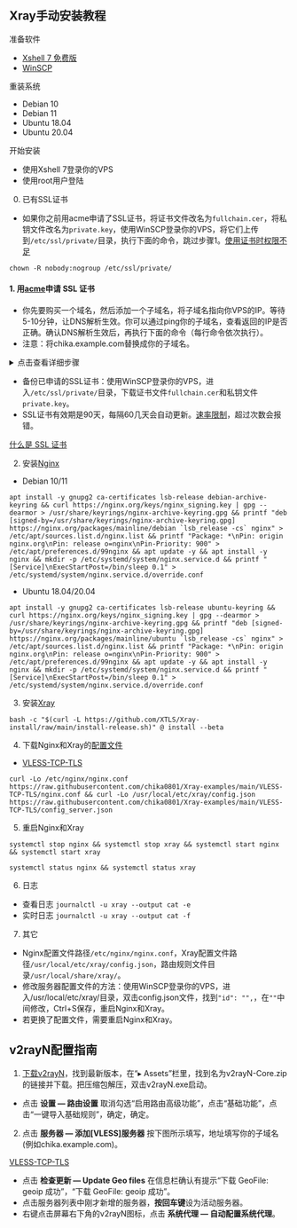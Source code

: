 ## Xray手动安装教程

准备软件

- [Xshell 7 免费版](https://www.xshell.com/zh/free-for-home-school)
- [WinSCP](https://winscp.net/eng/docs/lang:chs)

重装系统

- Debian 10
- Debian 11
- Ubuntu 18.04
- Ubuntu 20.04

开始安装

- 使用Xshell 7登录你的VPS
- 使用root用户登陆

0. 已有SSL证书

- 如果你之前用acme申请了SSL证书，将证书文件改名为`fullchain.cer`，将私钥文件改名为`private.key`，使用WinSCP登录你的VPS，将它们上传到`/etc/ssl/private/`目录，执行下面的命令，跳过步骤1。[使用证书时权限不足](https://github.com/v2fly/fhs-install-v2ray/wiki/Insufficient-permissions-when-using-certificates-zh-Hans-CN)

```
chown -R nobody:nogroup /etc/ssl/private/
```

#### 1. 用[acme](https://github.com/acmesh-official/acme.sh)申请 SSL 证书

- 你先要购买一个域名，然后添加一个子域名，将子域名指向你VPS的IP。等待5-10分钟，让DNS解析生效。你可以通过ping你的子域名，查看返回的IP是否正确。确认DNS解析生效后，再执行下面的命令（每行命令依次执行）。
- 注意：将chika.example.com替换成你的子域名。

<details><summary>点击查看详细步骤</summary> 

```
apt install -y socat
```

```
curl https://get.acme.sh | sh
```

```
alias acme.sh=~/.acme.sh/acme.sh
```

```
acme.sh --upgrade --auto-upgrade
```

```
acme.sh --set-default-ca --server letsencrypt
```

```
acme.sh --issue -d chika.example.com --standalone --keylength ec-256
```

```
acme.sh --install-cert -d chika.example.com --ecc \
```

```
--fullchain-file /etc/ssl/private/fullchain.cer \
```

```
--key-file /etc/ssl/private/private.key
```

```
chown -R nobody:nogroup /etc/ssl/private/
```

</details>

- 备份已申请的SSL证书：使用WinSCP登录你的VPS，进入`/etc/ssl/private/`目录，下载证书文件`fullchain.cer`和私钥文件`private.key`。
- SSL证书有效期是90天，每隔60几天会自动更新。[速率限制](https://letsencrypt.org/zh-cn/docs/rate-limits/)，超过次数会报错。

[什么是 SSL 证书](https://www.kaspersky.com.cn/resource-center/definitions/what-is-a-ssl-certificate)

2. 安装[Nginx](http://nginx.org/en/linux_packages.html)

- Debian 10/11

```
apt install -y gnupg2 ca-certificates lsb-release debian-archive-keyring && curl https://nginx.org/keys/nginx_signing.key | gpg --dearmor > /usr/share/keyrings/nginx-archive-keyring.gpg && printf "deb [signed-by=/usr/share/keyrings/nginx-archive-keyring.gpg] https://nginx.org/packages/mainline/debian `lsb_release -cs` nginx" > /etc/apt/sources.list.d/nginx.list && printf "Package: *\nPin: origin nginx.org\nPin: release o=nginx\nPin-Priority: 900" > /etc/apt/preferences.d/99nginx && apt update -y && apt install -y nginx && mkdir -p /etc/systemd/system/nginx.service.d && printf "[Service]\nExecStartPost=/bin/sleep 0.1" > /etc/systemd/system/nginx.service.d/override.conf

```

- Ubuntu 18.04/20.04

```
apt install -y gnupg2 ca-certificates lsb-release ubuntu-keyring && curl https://nginx.org/keys/nginx_signing.key | gpg --dearmor > /usr/share/keyrings/nginx-archive-keyring.gpg && printf "deb [signed-by=/usr/share/keyrings/nginx-archive-keyring.gpg] https://nginx.org/packages/mainline/ubuntu `lsb_release -cs` nginx" > /etc/apt/sources.list.d/nginx.list && printf "Package: *\nPin: origin nginx.org\nPin: release o=nginx\nPin-Priority: 900" > /etc/apt/preferences.d/99nginx && apt update -y && apt install -y nginx && mkdir -p /etc/systemd/system/nginx.service.d && printf "[Service]\nExecStartPost=/bin/sleep 0.1" > /etc/systemd/system/nginx.service.d/override.conf
```

3. 安装[Xray](https://github.com/XTLS/Xray-core/releases)

```
bash -c "$(curl -L https://github.com/XTLS/Xray-install/raw/main/install-release.sh)" @ install --beta
```

4. 下载Nginx和Xray的[配置文件](https://github.com/chika0801/Xray-examples)

- [VLESS-TCP-TLS](https://github.com/chika0801/Xray-examples/tree/main/VLESS-TCP-TLS)

```
curl -Lo /etc/nginx/nginx.conf https://raw.githubusercontent.com/chika0801/Xray-examples/main/VLESS-TCP-TLS/nginx.conf && curl -Lo /usr/local/etc/xray/config.json https://raw.githubusercontent.com/chika0801/Xray-examples/main/VLESS-TCP-TLS/config_server.json
```

5. 重启Nginx和Xray

```
systemctl stop nginx && systemctl stop xray && systemctl start nginx && systemctl start xray
```

```
systemctl status nginx && systemctl status xray
```

6. 日志

- 查看日志 `journalctl -u xray --output cat -e`
- 实时日志 `journalctl -u xray --output cat -f`

7. 其它

- Nginx配置文件路径`/etc/nginx/nginx.conf`，Xray配置文件路径`/usr/local/etc/xray/config.json`，路由规则文件目录`/usr/local/share/xray/`。
- 修改服务器配置文件的方法：使用WinSCP登录你的VPS，进入/usr/local/etc/xray/目录，双击config.json文件，找到`"id": "",`，在`""`中间修改，Ctrl+S保存，重启Nginx和Xray。
- 若更换了配置文件，需要重启Nginx和Xray。

## v2rayN配置指南

1. [下载v2rayN](https://github.com/2dust/v2rayN/releases)，找到最新版本，在“▸ Assets”栏里，找到名为v2rayN-Core.zip的链接并下载。把压缩包解压，双击v2rayN.exe启动。

-  点击 **设置 — 路由设置** 取消勾选“启用路由高级功能”，点击“基础功能”，点击“一键导入基础规则”，确定，确定。

2. 点击 **服务器 — 添加[VLESS]服务器** 按下图所示填写，地址填写你的子域名(例如chika.example.com)。

[VLESS-TCP-TLS](https://github.com/chika0801/Xray-examples/tree/main/VLESS-TCP-TLS#readme)

- 点击 **检查更新 — Update Geo files** 在信息栏确认有提示“下载 GeoFile: geoip 成功”，“下载 GeoFile: geoip 成功”。
- 点击服务器列表中刚才新增的服务器，**按回车键**设为活动服务器。
- 右键点击屏幕右下角的v2rayN图标，点击 **系统代理 — 自动配置系统代理**。
